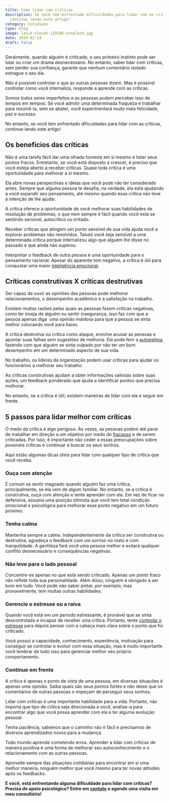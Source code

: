 ```yaml
---
title: Como lidar com críticas
description: Se você tem enfrentado dificuldades para lidar com as críticas,
  continue lendo este artigo!
category: Cotidiano
type: blog
image: lacie-slezak-128106-unsplash.jpg
date: 2019-01-14
draft: false
---
```


Geralmente, quando alguém é criticado, o seu primeiro instinto pode ser lutar ou criar um drama desnecessário. No entanto, saber lidar com críticas, sem perder sua confiança, garante que nenhum comentário isolado estrague o seu dia.

Não é possível controlar o que as outras pessoas dizem. Mas é possível controlar como você internaliza, responde a aprende com as críticas.

Somos todos seres imperfeitos e as pessoas podem perceber isso de tempos em tempos. Se você admitir uma determinada fraqueza e trabalhar para resolvê-la, sem se abater, você experimentará muito mais felicidade, paz e sucesso.

No entanto, se você tem enfrentado dificuldades para lidar com as críticas, continue lendo este artigo!

## **Os benefícios das críticas**

Não é uma tarefa fácil dar uma olhada honesta em si mesmo e listar seus pontos fracos. Entretanto, se você está disposto a crescer, é preciso que você esteja aberto a receber críticas. Quase toda crítica é uma oportunidade para melhorar a si mesmo.

Ela abre novas perspectivas e ideias que você pode não ter considerado antes. Sempre que alguma pessoa te desafia, na verdade, ela está ajudando a você expandir seu pensamento, até mesmo quando essa crítica não teve a intenção de lhe ajudar.

A crítica oferece a oportunidade de você melhorar suas habilidades de resolução de problemas, o que nem sempre é fácil quando você está se sentindo sensível, autocrítico ou irritado.

Receber críticas que atingem um ponto sensível de sua vida ajuda você a explorar problemas não resolvidos. Talvez você seja sensível a uma determinada crítica porque internalizou algo que alguém lhe disse no passado e que ainda não superou.

Interpretar o feedback de outra pessoa é uma oportunidade para o pensamento racional. Apesar do aparente tom negativo, a crítica é útil para conquistar uma maior [inteligência emocional](/desenvolver-inteligencia-emocional/).

## Críticas construtivas X críticas destrutivas

Ser capaz de ouvir as opiniões das pessoas pode melhorar relacionamentos, o desempenho acadêmico e a satisfação no trabalho.

Existem muitas razões pelas quais as pessoas fazem críticas negativas, como ter inveja de alguém ou sentir insegurança, isso faz com que a pessoa apenas diga  uma opinião maldosa para que a pessoa se sinta melhor colocando você para baixo.

A crítica destrutiva ou crítica como ataque, envolve acusar as pessoas e apontar suas falhas sem sugestões de melhoria. Ela pode ferir a [autoestima](/como-aumentar-a-autoestima/), fazendo com que alguém se sinta culpado por não ter um bom desempenho em um determinado aspecto de sua vida.

No trabalho, os líderes da organização podem usar críticas para ajudar os funcionários a melhorar seu trabalho.

As críticas construtivas ajudam a obter informações valiosas sobre suas ações, um feedback ponderado que ajuda a identificar pontos que precisa melhorar.

No entanto, se a crítica é útil, existem maneiras de lidar com ela e seguir em frente.

## 5 passos para lidar melhor com críticas

O medo da crítica é algo perigoso. Às vezes, as pessoas podem até parar de trabalhar em direção a um objetivo por medo do [fracasso](/como-superar-o-sentimento-de-fracasso/) e de serem criticadas. Por isso, é importante não ceder a essas preocupações sobre possíveis críticas e continuar a buscar os seus sonhos.

Aqui estão algumas dicas úteis para lidar com qualquer tipo de crítica que você receba.

### **Ouça com atenção**

É comum se sentir magoado quando alguém faz uma crítica, principalmente, se ela vem de algum familiar. No entanto, se a crítica é construtiva, ouça com atenção e tente aprender com ela. Em vez de ficar na defensiva, assuma uma posição otimista que você tem total condição emocional e psicológica para melhorar esse ponto negativo em um futuro próximo.

### **Tenha calma**

Mantenha sempre a calma. Independentemente da crítica ser construtiva ou destrutiva, agradeça o feedback com um sorriso no rosto e com tranquilidade. A gentileza fará você uma pessoa melhor e evitará qualquer conflito desnecessário e consequências negativas.

### **Não leve para o lado pessoal**

Concentre-se apenas no que está sendo criticado. Apenas um ponto fraco não reflete toda sua personalidade. Além disso, ninguém é obrigado a ser bom em tudo. Você pode não saber pintar, por exemplo, mas provavelmente, tem muitas outras habilidades.

### **Gerencie o estresse ou a raiva**

Quando você está em um período estressante, é provável que se sinta descontrolado e incapaz de receber uma crítica. Portanto, tente [controlar o estresse](/5-maneiras-de-se-controlar-o-estresse/) para depois pensar com a cabeça mais clara sobre o ponto que foi criticado.

Você possui a capacidade, conhecimento, experiência, motivação para conseguir se controlar e evoluir com essa situação, mas é muito importante você lembrar de tudo isso para gerenciar melhor seu próprio comportamento.

### **Continue em frente**

A crítica é apenas o ponto de vista de uma pessoa, em diversas situações é apenas uma opinião. Saiba quais são seus pontos fortes e não deixe que os comentários de outras pessoas o impeçam de perseguir seus sonhos.

Lidar com críticas é uma importante habilidade para a vida. Portanto, não importa que tipo de crítica seja direcionada a você, analise-a para encontrar algo que você possa aprender com ela e ter alguma evolução pessoal.

Tenha paciência, sabemos que o caminho não é fácil e precisamos de diversos aprendizados novos para a mudança.

Todo mundo aprende cometendo erros. Aprender a lidar com críticas de maneira positiva é uma forma de melhorar seu autoconhecimento e o relacionamento com as outras pessoas.

Aproveite sempre das situações cotidianas para encontrar em si uma melhor maneira, ninguém melhor que você mesmo para ter novas atitudes após os feedbacks.

**E você, está enfrentando alguma dificuldade para lidar com críticas? Precisa de apoio psicológico? Entre em [contato](/contato/) e agende uma visita em meu consultório!**
